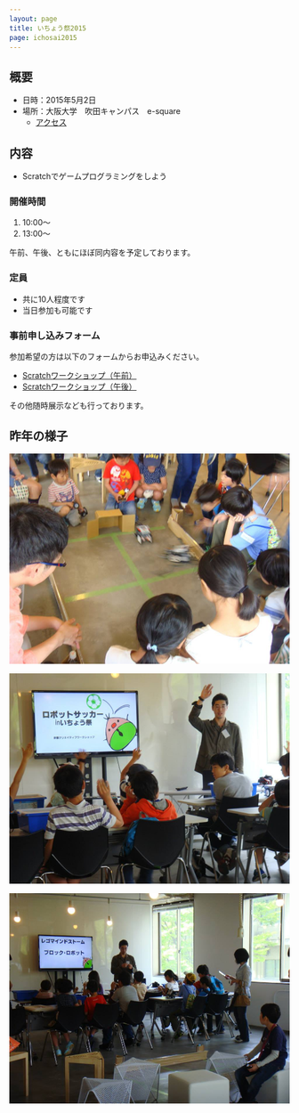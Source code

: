 ```yaml
---
layout: page
title: いちょう祭2015
page: ichosai2015
---
```


## 概要

- 日時：2015年5月2日
- 場所：大阪大学　吹田キャンパス　e-square
    - [アクセス](http://e2handai.jp/access)

## 内容

- Scratchでゲームプログラミングをしよう

### 開催時間

1. 10:00～
2. 13:00～

午前、午後、ともにほぼ同内容を予定しております。

### 定員

- 共に10人程度です
- 当日参加も可能です

### 事前申し込みフォーム

参加希望の方は以下のフォームからお申込みください。

- [Scratchワークショップ（午前）](http://kyokuri.doorkeeper.jp/events/23823)
- [Scratchワークショップ（午後）](http://kyokuri.doorkeeper.jp/events/23824)

その他随時展示なども行っております。

## 昨年の様子

![](/images/blogs/ichosai-2014/1.jpg)

![](/images/blogs/ichosai-2014/2.jpg)

![](/images/blogs/ichosai-2014/3.jpg)
